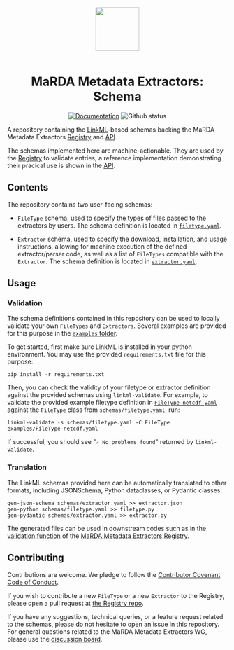 <div align="center" style="padding-bottom: 1em;">
<img width="100px" align="center" src="https://avatars.githubusercontent.com/u/74017645?s=200&v=4">
</div>

# <div align="center">MaRDA Metadata Extractors: Schema</div>
<div align="center">

[![Documentation](https://badgen.net/badge/docs/marda-alliance.github.io/blue?icon=firefox)](https://marda-alliance.github.io/metadata_extractors_schema)
![Github status](https://badgen.net/github/checks/marda-alliance/metadata_extractors_schema/?icon=github)

</div>

A repository containing the [LinkML](https://linkml.io/linkml/)-based schemas backing the
MaRDA Metadata Extractors [Registry](https://github.com/marda-alliance/metadata_extractors_registry/)
and [API](https://github.com/marda-alliance/metadata_extractors_api/).

The schemas implemented here are machine-actionable. They are used by the [Registry](https://github.com/marda-alliance/metadata_extractors_registry/) to validate entries; a reference implementation demonstrating
their pracical use is shown in the [API](https://github.com/marda-alliance/metadata_extractors_api/).

## Contents
The repository contains two user-facing schemas:

- ``FileType`` schema, used to specify the types of files passed to the extractors by users.
  The schema definition is located in [``filetype.yaml``](./schemas/filetype.yaml).

- ``Extractor`` schema, used to specify the download, installation, and usage instructions,
  allowing for machine execution of the defined extractor/parser code, as well as a list of
  ``FileTypes`` compatible with the ``Extractor``.
  The schema definition is located in [``extractor.yaml``](./schemas/extractor.yaml).

## Usage
### Validation
The schema definitions contained in this repository can be used to locally validate your own
``FileTypes`` and ``Extractors``. Several examples are provided for this purpose in the
[``examples`` folder](./examples/).

To get started, first make sure LinkML is installed in your python environment. You may use
the provided ``requirements.txt`` file for this purpose:

```
pip install -r requirements.txt
```

Then, you can check the validity of your filetype or extractor definition against the provided
schemas using ``linkml-validate``. For example, to validate the provided example filetype definition
in [``FileType-netcdf.yaml``](./examples/FileType-netcdf.yaml) against the ``FileType`` class
from ``schemas/filetype.yaml``, run:

```
linkml-validate -s schemas/filetype.yaml -C FileType examples/FileType-netcdf.yaml
```

If successful, you should see "``✓ No problems found``" returned by ``linkml-validate``.

### Translation

The LinkML schemas provided here can be automatically translated to other formats, including
JSONSchema, Python dataclasses, or Pydantic classes:

```
gen-json-schema schemas/extractor.yaml >> extractor.json
gen-python schemas/filetype.yaml >> filetype.py
gen-pydantic schemas/extractor.yaml >> extractor.py
```

The generated files can be used in downstream codes such as in the [validation function](https://github.com/marda-alliance/metadata_extractors_registry/blob/main/tasks.py#L33)
of the [MaRDA Metadata Extractors Registry](https://github.com/marda-alliance/metadata_extractors_registry).

## Contributing

Contributions are welcome. We pledge to follow the [Contributor Covenant Code of Conduct](https://www.contributor-covenant.org/version/2/1/code_of_conduct/).

If you wish to contribute a new `FileType` or a new `Extractor` to the Registry, please open a pull request at [the Registry repo](https://github.com/marda-alliance/metadata_extractors_registry).

If you have any suggestions, technical queries, or a feature request related
to the schemas, please do not hesitate to open an issue in this repository. For general
questions related to the MaRDA Metadata Extractors WG, please use the [discussion board](https://github.com/marda-alliance/metadata_extractors/discussions).

